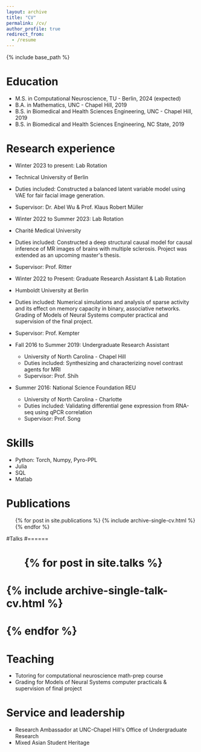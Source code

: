 ```yaml
---
layout: archive
title: "CV"
permalink: /cv/
author_profile: true
redirect_from:
  - /resume
---
```


{% include base_path %}

Education
======
* M.S. in Computational Neuroscience, TU - Berlin, 2024 (expected)
* B.A. in Mathematics, UNC - Chapel Hill, 2019
* B.S. in Biomedical and Health Sciences Engineering, UNC - Chapel Hill, 2019
* B.S. in Biomedical and Health Sciences Engineering, NC State, 2019

Research experience
======
*  Winter 2023 to present: Lab Rotation
  * Technical University of Berlin
  * Duties included: Constructed a balanced latent variable model using VAE for fair facial image generation. 
  * Supervisor: Dr. Abel Wu & Prof. Klaus Robert Müller

*  Winter 2022 to Summer 2023: Lab Rotation
  * Charité Medical University
  * Duties included: Constructed a deep structural causal model for causal inference of MR images of brains with multiple sclerosis. Project was extended as an upcoming master's thesis.
  * Supervisor: Prof. Ritter
    
*  Winter 2022 to Present: Graduate Research Assistant & Lab Rotation
  * Humboldt University at Berlin
  * Duties included: Numerical simulations and analysis of sparse activity and its effect on memory capacity in binary, associative networks. Grading of Models of Neural Systems computer practical and supervision of the final project.
  * Supervisor: Prof. Kempter
    
* Fall 2016 to Summer 2019: Undergraduate Research Assistant
  * University of North Carolina - Chapel Hill
  * Duties included: Synthesizing and characterizing novel contrast agents for MRI
  * Supervisor: Prof. Shih
    
* Summer 2016: National Science Foundation REU
  * University of North Carolina - Charlotte
  * Duties included: Validating differential gene expression from RNA-seq using qPCR correlation
  * Supervisor: Prof. Song
  
Skills
======
* Python: Torch, Numpy, Pyro-PPL
* Julia
* SQL
* Matlab


Publications
======
  <ul>{% for post in site.publications %}
    {% include archive-single-cv.html %}
  {% endfor %}</ul>
  
#Talks
#======
#  <ul>{% for post in site.talks %}
#    {% include archive-single-talk-cv.html %}
#  {% endfor %}</ul>
  
Teaching
======
* Tutoring for computational neuroscience math-prep course
* Grading for Models of Neural Systems computer practicals & supervision of final project
  
Service and leadership
======
* Research Ambassador at UNC-Chapel Hill's Office of Undergraduate Research
* Mixed Asian Student Heritage

